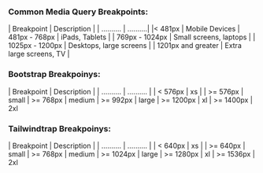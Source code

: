 ### Common Media Query Breakpoints:

| Breakpoint | Description |
| .......... | ..........|
|< 481px | Mobile Devices
| 481px - 768px | iPads, Tablets |
| 769px - 1024px | Small screens, laptops |
| 1025px - 1200px | Desktops, large screens |
| 1201px and greater | Extra large screens, TV |


### Bootstrap Breakpoinys:

| Breakpoint | Description |
| .......... | .......... |
| < 576px | xs |
| >= 576px | small
| >= 768px | medium
| >= 992px | large
| >= 1200px | xl
| >= 1400px | 2xl



### Tailwindtrap Breakpoinys:

| Breakpoint | Description |
| .......... | .......... |
| < 640px | xs |
| >= 640px | small
| >= 768px | medium
| >= 1024px | large
| >= 1280px | xl
| >= 1536px | 2xl

